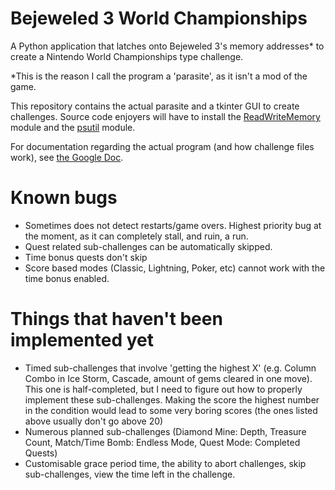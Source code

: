 # Bejeweled 3 World Championships
A Python application that latches onto Bejeweled 3's memory addresses* to create a Nintendo World Championships type challenge.

*This is the reason I call the program a 'parasite', as it isn't a mod of the game.

This repository contains the actual parasite and a tkinter GUI to create challenges.
Source code enjoyers will have to install the [ReadWriteMemory](https://pypi.org/project/ReadWriteMemory/) module and the [psutil](https://pypi.org/project/psutil/)
module.

For documentation regarding the actual program (and how challenge files work), see [the Google Doc](https://docs.google.com/document/d/1RMc6QYoLbh4WKirbTtwDfBR7-BULapBkJrw-ORYdfP8/edit?usp=sharing).

# Known bugs

+ Sometimes does not detect restarts/game overs. Highest priority bug at the moment, as it can completely stall, and ruin, a run.
+ Quest related sub-challenges can be automatically skipped.
+ Time bonus quests don't skip
+ Score based modes (Classic, Lightning, Poker, etc) cannot work with the time bonus enabled.

# Things that haven't been implemented yet

+ Timed sub-challenges that involve 'getting the highest X' (e.g. Column Combo in Ice Storm, Cascade, amount of gems cleared in one move). This one is half-completed, but I need to figure out how to properly implement these sub-challenges. Making the score the highest number in the condition would lead to some very boring scores (the ones listed above usually don't go above 20)
+ Numerous planned sub-challenges (Diamond Mine: Depth, Treasure Count, Match/Time Bomb: Endless Mode, Quest Mode: Completed Quests)
+ Customisable grace period time, the ability to abort challenges, skip sub-challenges, view the time left in the challenge.
